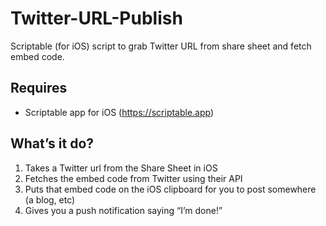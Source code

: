 # Twitter-URL-Publish
Scriptable (for iOS) script to grab Twitter URL from share sheet and fetch embed code.

## Requires
- Scriptable app for iOS (https://scriptable.app)

## What’s it do?
1. Takes a Twitter url from the Share Sheet in iOS
2. Fetches the embed code from Twitter using their API
3. Puts that embed code on the iOS clipboard for you to post somewhere (a blog, etc)
4. Gives you a push notification saying “I’m done!”
